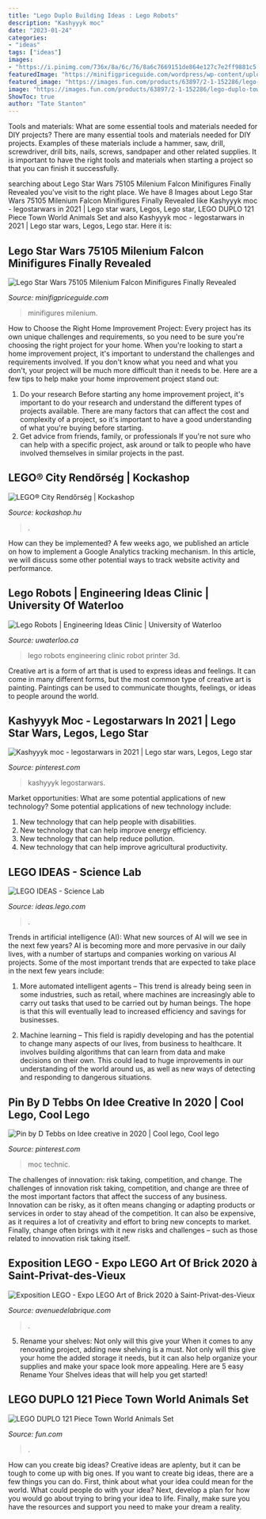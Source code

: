 ```yaml
---
title: "Lego Duplo Building Ideas : Lego Robots"
description: "Kashyyyk moc"
date: "2023-01-24"
categories:
- "ideas"
tags: ["ideas"]
images:
- "https://i.pinimg.com/736x/8a/6c/76/8a6c7669151de864e127c7e2ff9881c5.jpg"
featuredImage: "https://minifigpriceguide.com/wordpress/wp-content/uploads/2015/09/Lego-Star-Wars-75105-Milenium-Falcon.jpg"
featured_image: "https://images.fun.com/products/63897/2-1-152286/lego-duplo-town-world-animals-alt-2.jpg"
image: "https://images.fun.com/products/63897/2-1-152286/lego-duplo-town-world-animals-alt-2.jpg"
ShowToc: true
author: "Tate Stanton"
---
```



Tools and materials: What are some essential tools and materials needed for DIY projects?
There are many essential tools and materials needed for DIY projects. Examples of these materials include a hammer, saw, drill, screwdriver, drill bits, nails, screws, sandpaper and other related supplies. It is important to have the right tools and materials when starting a project so that you can finish it successfully.

	

		
searching about Lego Star Wars 75105 Milenium Falcon Minifigures Finally Revealed you've visit to the right place. We have 8 Images about Lego Star Wars 75105 Milenium Falcon Minifigures Finally Revealed like Kashyyyk moc - legostarwars in 2021 | Lego star wars, Legos, Lego star, LEGO DUPLO 121 Piece Town World Animals Set and also Kashyyyk moc - legostarwars in 2021 | Lego star wars, Legos, Lego star. Here it is:
		
    
## Lego Star Wars 75105 Milenium Falcon Minifigures Finally Revealed

<img loading=lazy src="https://minifigpriceguide.com/wordpress/wp-content/uploads/2015/09/Lego-Star-Wars-75105-Milenium-Falcon.jpg" onerror="this.onerror=null;this.src='https://tse4.mm.bing.net/th?id=OIP.-Qs2YbdKaR46p0VHJopwCgHaF1&amp;pid=15.1';" alt="Lego Star Wars 75105 Milenium Falcon Minifigures Finally Revealed">

_Source: minifigpriceguide.com_

>minifigures milenium. 

	

How to Choose the Right Home Improvement Project: Every project has its own unique challenges and requirements, so you need to be sure you're choosing the right project for your home.
When you're looking to start a home improvement project, it's important to understand the challenges and requirements involved. If you don't know what you need and what you don't, your project will be much more difficult than it needs to be. Here are a few tips to help make your home improvement project stand out:
1. Do your research
Before starting any home improvement project, it's important to do your research and understand the different types of projects available. There are many factors that can affect the cost and complexity of a project, so it's important to have a good understanding of what you're buying before starting.
2. Get advice from friends, family, or professionals
If you're not sure who can help with a specific project, ask around or talk to people who have involved themselves in similar projects in the past.

    
## LEGO® City Rendőrség | Kockashop

<img loading=lazy src="https://kockashop.hu/userfiles/naplok/118265/14282/lego-214282160547.jpg" onerror="this.onerror=null;this.src='https://tse3.mm.bing.net/th?id=OIP.Hen_zvrJXtQ4Ychb46-1AAHaFj&amp;pid=15.1';" alt="LEGO® City Rendőrség | Kockashop">

_Source: kockashop.hu_

>. 

	

How can they be implemented?
A few weeks ago, we published an article on how to implement a Google Analytics tracking mechanism. In this article, we will discuss some other potential ways to track website activity and performance.

    
## Lego Robots | Engineering Ideas Clinic | University Of Waterloo

<img loading=lazy src="https://uwaterloo.ca/engineering-ideas-clinic/sites/ca.engineering-ideas-clinic/files/styles/image_gallery_squares/public/uploads/images/88260-56387_-_yu_aileen_-_20557103_-_nov_23_2014_1218_am_-_img_5492_1.jpg?itok=jqANw4w_" onerror="this.onerror=null;this.src='https://tse1.mm.bing.net/th?id=OIP.bkXDGtcB74ViABtL5Ku0_gDMEy&amp;pid=15.1';" alt="Lego Robots | Engineering Ideas Clinic | University of Waterloo">

_Source: uwaterloo.ca_

>lego robots engineering clinic robot printer 3d. 

	

Creative art is a form of art that is used to express ideas and feelings. It can come in many different forms, but the most common type of creative art is painting. Paintings can be used to communicate thoughts, feelings, or ideas to people around the world.

    
## Kashyyyk Moc - Legostarwars In 2021 | Lego Star Wars, Legos, Lego Star

<img loading=lazy src="https://i.pinimg.com/736x/00/cb/b1/00cbb1fc7149d8bc7e186f1c536937c1.jpg" onerror="this.onerror=null;this.src='https://tse2.mm.bing.net/th?id=OIP.otVIhVrTGVhyFsGA5C4zHAHaJ3&amp;pid=15.1';" alt="Kashyyyk moc - legostarwars in 2021 | Lego star wars, Legos, Lego star">

_Source: pinterest.com_

>kashyyyk legostarwars. 

	

Market opportunities: What are some potential applications of new technology?
Some potential applications of new technology include: 
1. New technology that can help people with disabilities. 
2. New technology that can help improve energy efficiency. 
3. New technology that can help reduce pollution. 
4. New technology that can help improve agricultural productivity.

    
## LEGO IDEAS - Science Lab

<img loading=lazy src="https://ideascdn.lego.com/media/generate/entity/lego_ci/project/7ffab556-0f02-47b4-a3a6-ec502966a369/1/resize:1600:900/native" onerror="this.onerror=null;this.src='https://tse4.mm.bing.net/th?id=OIP.mXd14LBiu2SLeIR59R8O8gHaE7&amp;pid=15.1';" alt="LEGO IDEAS - Science Lab">

_Source: ideas.lego.com_

>. 

	

Trends in artificial intelligence (AI): What new sources of AI will we see in the next few years?
AI is becoming more and more pervasive in our daily lives, with a number of startups and companies working on various AI projects. Some of the most important trends that are expected to take place in the next few years include:
1. More automated intelligent agents – This trend is already being seen in some industries, such as retail, where machines are increasingly able to carry out tasks that used to be carried out by human beings. The hope is that this will eventually lead to increased efficiency and savings for businesses.

2. Machine learning – This field is rapidly developing and has the potential to change many aspects of our lives, from business to healthcare. It involves building algorithms that can learn from data and make decisions on their own. This could lead to huge improvements in our understanding of the world around us, as well as new ways of detecting and responding to dangerous situations.

    
## Pin By D Tebbs On Idee Creative In 2020 | Cool Lego, Cool Lego

<img loading=lazy src="https://i.pinimg.com/736x/8a/6c/76/8a6c7669151de864e127c7e2ff9881c5.jpg" onerror="this.onerror=null;this.src='https://tse2.mm.bing.net/th?id=OIP.ExRSUit3GVZj00RyjMRTwwHaJ4&amp;pid=15.1';" alt="Pin by D Tebbs on Idee creative in 2020 | Cool lego, Cool lego">

_Source: pinterest.com_

>moc technic. 

	

The challenges of innovation: risk taking, competition, and change.
The challenges of innovation risk taking, competition, and change are three of the most important factors that affect the success of any business. Innovation can be risky, as it often means changing or adapting products or services in order to stay ahead of the competition. It can also be expensive, as it requires a lot of creativity and effort to bring new concepts to market. Finally, change often brings with it new risks and challenges – such as those related to innovation risk taking itself.

    
## Exposition LEGO - Expo LEGO Art Of Brick 2020 à Saint-Privat-des-Vieux

<img loading=lazy src="https://www.avenuedelabrique.com/img/evenements/1565268468.jpg" onerror="this.onerror=null;this.src='https://tse2.mm.bing.net/th?id=OIP.t_j2YHZajOiQOfZlb0lYEQHaKc&amp;pid=15.1';" alt="Exposition LEGO - Expo LEGO Art of Brick 2020 à Saint-Privat-des-Vieux">

_Source: avenuedelabrique.com_

>. 

	

5. Rename your shelves: Not only will this give your
When it comes to any renovating project, adding new shelving is a must. Not only will this give your home the added storage it needs, but it can also help organize your supplies and make your space look more appealing. Here are 5 easy Rename Your Shelves ideas that will help you get started!

    
## LEGO DUPLO 121 Piece Town World Animals Set

<img loading=lazy src="https://images.fun.com/products/63897/2-1-152286/lego-duplo-town-world-animals-alt-2.jpg" onerror="this.onerror=null;this.src='https://tse3.mm.bing.net/th?id=OIP.gNg1ocCqHaFJ9lnJluVc2AHaKl&amp;pid=15.1';" alt="LEGO DUPLO 121 Piece Town World Animals Set">

_Source: fun.com_

>. 

	

How can you create big ideas?
Creative ideas are aplenty, but it can be tough to come up with big ones. If you want to create big ideas, there are a few things you can do. First, think about what your idea could mean for the world. What could people do with your idea? Next, develop a plan for how you would go about trying to bring your idea to life. Finally, make sure you have the resources and support you need to make your dream a reality.

